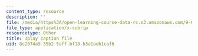 ```yaml
---
content_type: resource
description: ''
file: /media/https%3A/open-learning-course-data-rc.s3.amazonaws.com/9-00sc-introduction-to-psychology-fall-2011/8c2074a935b25affbf18b3a1aeb1caf6_kD3CswjYb2E.vtt
file_type: application/x-subrip
resourcetype: Other
title: 3play caption file
uid: 8c2074a9-35b2-5aff-bf18-b3a1aeb1caf6
---
```

